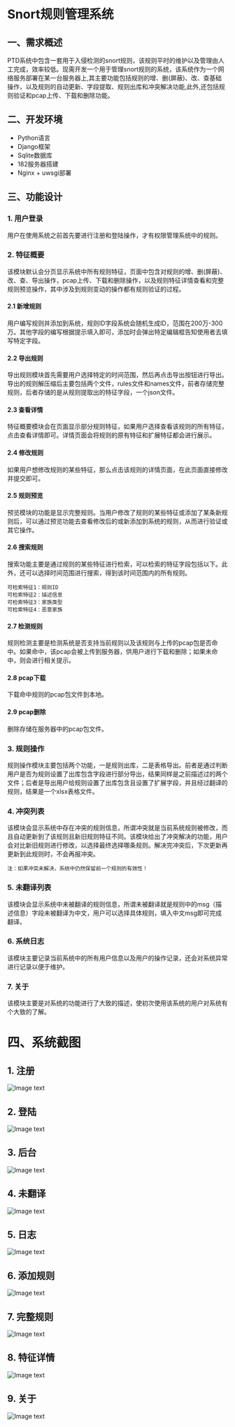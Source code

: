 ﻿# Snort规则管理系统


## 一、需求概述

PTD系统中包含一套用于入侵检测的snort规则，该规则平时的维护以及管理由人工完成，效率较低。现需开发一个用于管理snort规则的系统，该系统作为一个网络服务部署在某一台服务器上,其主要功能包括规则的增、删(屏蔽)、改、查基础操作，以及规则的自动更新、字段提取、规则出库和冲突解决功能,此外,还包括规则验证和pcap上传、下载和删除功能。


## 二、开发环境

* Python语言
* Django框架
* Sqlite数据库
* 182服务器搭建
* Nginx + uwsgi部署


## 三、功能设计

### 1. 用户登录

用户在使用系统之前首先要进行注册和登陆操作，才有权限管理系统中的规则。

### 2. 特征概要
该模块默认会分页显示系统中所有规则特征，页面中包含对规则的增、删(屏蔽)、改、查、导出操作，pcap上传、下载和删除操作，以及规则特征详情查看和完整规则预览操作，其中涉及到规则变动的操作都有规则验证的过程。

#### 2.1 新增规则

用户编写规则并添加到系统，规则ID字段系统会随机生成ID，范围在200万-300万。其他字段的编写根据提示填入即可，添加时会弹出特定编辑框告知使用者去填写特定字段。

#### 2.2 导出规则

导出规则模块首先需要用户选择特定的时间范围，然后再点击导出按钮进行导出。导出的规则解压缩后主要包括两个文件，rules文件和names文件，前者存储完整规则，后者存储的是从规则提取出的特征字段，一个json文件。

#### 2.3 查看详情
特征概要模块会在页面显示部分规则特征，如果用户选择查看该规则的所有特征，点击查看详情即可。详情页面会将规则的原有特征和扩展特征都会进行展示。
    
#### 2.4 修改规则
如果用户想修改规则的某些特征，那么点击该规则的详情页面，在此页面直接修改并提交即可。

#### 2.5 规则预览
预览模块的功能是显示完整规则。当用户修改了规则的某些特征或添加了某条新规则后，可以通过预览功能去查看修改后的或新添加到系统的规则，从而进行验证或其它操作。

#### 2.6 搜索规则
搜索功能主要是通过规则的某些特征进行检索，可以检索的特征字段包括以下。此外，还可以选择时间范围进行搜索，得到该时间范围内的所有规则。
```
可检索特征1：规则ID
可检索特征2：描述信息
可检索特征3：家族类型
可检索特征4：恶意家族
```
#### 2.7 检测规则
规则检测主要是检测系统是否支持当前规则以及该规则与上传的pcap包是否命中。如果命中，该pcap会被上传到服务器，供用户进行下载和删除；如果未命中，则会进行相关提示。
#### 2.8 pcap下载
下载命中规则的pcap包文件到本地。
#### 2.9 pcap删除
删除存储在服务器中的pcap包文件。
### 3. 规则操作
规则操作模块主要包括两个功能，一是规则出库，二是表格导出。前者是通过判断用户是否为规则设置了出库包含字段进行部分导出，结果同样是之前描述过的两个文件；后者是导出用户给规则设置了出库包含且设置了扩展字段，并且经过翻译的规则，结果是一个xlsx表格文件。
### 4. 冲突列表
该模块会显示系统中存在冲突的规则信息，所谓冲突就是当前系统规则被修改，而且自动更新到了该规则且新旧规则特征不同。该模块给出了冲突解决的功能，用户会对比新旧规则进行修改，以选择最终选择哪条规则。解决完冲突后，下次更新再更新到此规则时，不会再报冲突。
```
注：如果冲突未解决，系统中仍然保留前一个规则的有效性！
```
### 5. 未翻译列表
该模块会显示系统中未被翻译的规则信息，所谓未被翻译就是规则中的msg（描述信息）字段未被翻译为中文，用户可以选择具体规则，填入中文msg即可完成翻译。
### 6. 系统日志
该模块主要记录当前系统中的所有用户信息以及用户的操作记录，还会对系统异常进行记录以便于维护。
### 7. 关于
该模块主要是对系统的功能进行了大致的描述，使初次使用该系统的用户对系统有个大致的了解。
# 四、系统截图
## 1. 注册
![Image text](https://raw.githubusercontent.com/TracyPro/snort-system/master/snort-system/images/register.png)
## 2. 登陆
![Image text](https://raw.githubusercontent.com/TracyPro/snort-system/master/snort-system/images/login.png)
## 3. 后台
![Image text](https://raw.githubusercontent.com/TracyPro/snort-system/master/snort-system/images/backstage.png)
## 4. 未翻译
![Image text](https://raw.githubusercontent.com/TracyPro/snort-system/master/snort-system/images/untranslate.png)
## 5. 日志
![Image text](https://raw.githubusercontent.com/TracyPro/snort-system/master/snort-system/images/log.png)
## 6. 添加规则
![Image text](https://raw.githubusercontent.com/TracyPro/snort-system/master/snort-system/images/add.png)
## 7. 完整规则
![Image text](https://raw.githubusercontent.com/TracyPro/snort-system/master/snort-system/images/complete.png)
## 8. 特征详情
![Image text](https://raw.githubusercontent.com/TracyPro/snort-system/master/snort-system/images/detail.png)
## 9. 关于
![Image text](https://raw.githubusercontent.com/TracyPro/snort-system/master/snort-system/images/about.png)